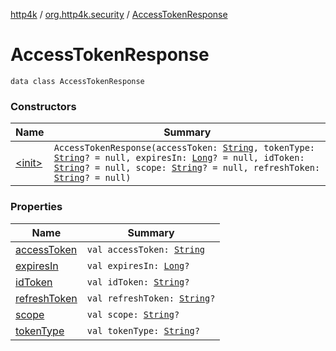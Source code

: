 [http4k](../../index.md) / [org.http4k.security](../index.md) / [AccessTokenResponse](./index.md)

# AccessTokenResponse

`data class AccessTokenResponse`

### Constructors

| Name | Summary |
|---|---|
| [&lt;init&gt;](-init-.md) | `AccessTokenResponse(accessToken: `[`String`](https://kotlinlang.org/api/latest/jvm/stdlib/kotlin/-string/index.html)`, tokenType: `[`String`](https://kotlinlang.org/api/latest/jvm/stdlib/kotlin/-string/index.html)`? = null, expiresIn: `[`Long`](https://kotlinlang.org/api/latest/jvm/stdlib/kotlin/-long/index.html)`? = null, idToken: `[`String`](https://kotlinlang.org/api/latest/jvm/stdlib/kotlin/-string/index.html)`? = null, scope: `[`String`](https://kotlinlang.org/api/latest/jvm/stdlib/kotlin/-string/index.html)`? = null, refreshToken: `[`String`](https://kotlinlang.org/api/latest/jvm/stdlib/kotlin/-string/index.html)`? = null)` |

### Properties

| Name | Summary |
|---|---|
| [accessToken](access-token.md) | `val accessToken: `[`String`](https://kotlinlang.org/api/latest/jvm/stdlib/kotlin/-string/index.html) |
| [expiresIn](expires-in.md) | `val expiresIn: `[`Long`](https://kotlinlang.org/api/latest/jvm/stdlib/kotlin/-long/index.html)`?` |
| [idToken](id-token.md) | `val idToken: `[`String`](https://kotlinlang.org/api/latest/jvm/stdlib/kotlin/-string/index.html)`?` |
| [refreshToken](refresh-token.md) | `val refreshToken: `[`String`](https://kotlinlang.org/api/latest/jvm/stdlib/kotlin/-string/index.html)`?` |
| [scope](scope.md) | `val scope: `[`String`](https://kotlinlang.org/api/latest/jvm/stdlib/kotlin/-string/index.html)`?` |
| [tokenType](token-type.md) | `val tokenType: `[`String`](https://kotlinlang.org/api/latest/jvm/stdlib/kotlin/-string/index.html)`?` |
